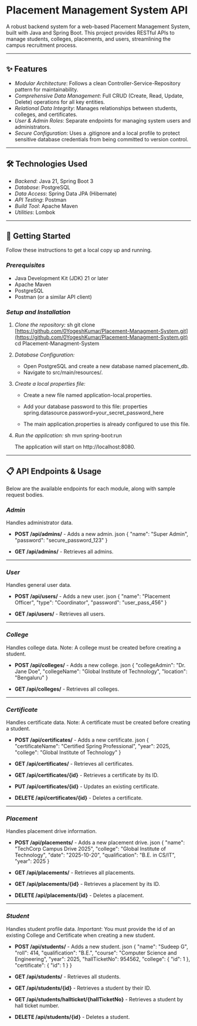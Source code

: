 # Placement Management System API

A robust backend system for a web-based Placement Management System, built with Java and Spring Boot. This project provides RESTful APIs to manage students, colleges, placements, and users, streamlining the campus recruitment process.

---

## ✨ Features

* *Modular Architecture*: Follows a clean Controller-Service-Repository pattern for maintainability.
* *Comprehensive Data Management*: Full CRUD (Create, Read, Update, Delete) operations for all key entities.
* *Relational Data Integrity*: Manages relationships between students, colleges, and certificates.
* *User & Admin Roles*: Separate endpoints for managing system users and administrators.
* *Secure Configuration*: Uses a .gitignore and a local profile to protect sensitive database credentials from being committed to version control.

---

## 🛠 Technologies Used

* *Backend*: Java 21, Spring Boot 3
* *Database*: PostgreSQL
* *Data Access*: Spring Data JPA (Hibernate)
* *API Testing*: Postman
* *Build Tool*: Apache Maven
* *Utilities*: Lombok

---

## 🚀 Getting Started

Follow these instructions to get a local copy up and running.

### *Prerequisites*

* Java Development Kit (JDK) 21 or later
* Apache Maven
* PostgreSQL
* Postman (or a similar API client)

### *Setup and Installation*

1.  *Clone the repository:*
    sh
    git clone [https://github.com/0YogeshKumar/Placement-Managment-System.git](https://github.com/0YogeshKumar/Placement-Managment-System.git)
    cd Placement-Managment-System
    

2.  *Database Configuration:*
    * Open PostgreSQL and create a new database named placement_db.
    * Navigate to src/main/resources/.

3.  *Create a local properties file:*
    * Create a new file named application-local.properties.
    * Add your database password to this file:
        properties
        spring.datasource.password=your_secret_password_here
        
    * The main application.properties is already configured to use this file.

4.  *Run the application:*
    sh
    mvn spring-boot:run
    
    The application will start on http://localhost:8080.

---

## 📋 API Endpoints & Usage

Below are the available endpoints for each module, along with sample request bodies.

### *Admin*

Handles administrator data.

* **POST /api/admins/** - Adds a new admin.
    json
    {
        "name": "Super Admin",
        "password": "secure_password_123"
    }
    
* **GET /api/admins/** - Retrieves all admins.

---

### *User*

Handles general user data.

* **POST /api/users/** - Adds a new user.
    json
    {
        "name": "Placement Officer",
        "type": "Coordinator",
        "password": "user_pass_456"
    }
    
* **GET /api/users/** - Retrieves all users.

---

### *College*

Handles college data. Note: A college must be created before creating a student.

* **POST /api/colleges/** - Adds a new college.
    json
    {
        "collegeAdmin": "Dr. Jane Doe",
        "collegeName": "Global Institute of Technology",
        "location": "Bengaluru"
    }
    
* **GET /api/colleges/** - Retrieves all colleges.

---

### *Certificate*

Handles certificate data. Note: A certificate must be created before creating a student.

* **POST /api/certificates/** - Adds a new certificate.
    json
    {
        "certificateName": "Certified Spring Professional",
        "year": 2025,
        "college": "Global Institute of Technology"
    }
    
* **GET /api/certificates/** - Retrieves all certificates.
* **GET /api/certificates/{id}** - Retrieves a certificate by its ID.
* **PUT /api/certificates/{id}** - Updates an existing certificate.
* **DELETE /api/certificates/{id}** - Deletes a certificate.

---

### *Placement*

Handles placement drive information.

* **POST /api/placements/** - Adds a new placement drive.
    json
    {
        "name": "TechCorp Campus Drive 2025",
        "college": "Global Institute of Technology",
        "date": "2025-10-20",
        "qualification": "B.E. in CS/IT",
        "year": 2025
    }
    
* **GET /api/placements/** - Retrieves all placements.
* **GET /api/placements/{id}** - Retrieves a placement by its ID.
* **DELETE /api/placements/{id}** - Deletes a placement.

---

### *Student*

Handles student profile data. *Important*: You must provide the id of an existing College and Certificate when creating a new student.

* **POST /api/students/** - Adds a new student.
    json
    {
        "name": "Sudeep G",
        "roll": 414,
        "qualification": "B.E.",
        "course": "Computer Science and Engineering",
        "year": 2025,
        "hallTicketNo": 954562,
        "college": {
            "id": 1
        },
        "certificate": {
            "id": 1
        }
    }
    
* **GET /api/students/** - Retrieves all students.
* **GET /api/students/{id}** - Retrieves a student by their ID.
* **GET /api/students/hallticket/{hallTicketNo}** - Retrieves a student by hall ticket number.
* **DELETE /api/students/{id}** - Deletes a student.

